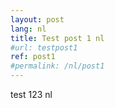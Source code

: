 ```yaml
---
layout: post
lang: nl
title: Test post 1 nl
#url: testpost1
ref: post1
#permalink: /nl/post1
---
```


test 123 nl